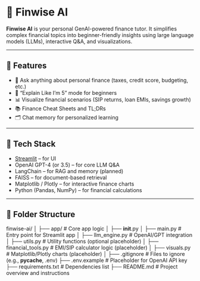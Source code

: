 # 🧠 Finwise AI

**Finwise AI** is your personal GenAI-powered finance tutor. It simplifies complex financial topics into beginner-friendly insights using large language models (LLMs), interactive Q&A, and visualizations.

---

## 🚀 Features

- 💬 Ask anything about personal finance (taxes, credit score, budgeting, etc.)
- 🧠 “Explain Like I’m 5” mode for beginners
- 📊 Visualize financial scenarios (SIP returns, loan EMIs, savings growth)
- 📚 Finance Cheat Sheets and TL;DRs
- 🗂️ Chat memory for personalized learning

---

## 🔧 Tech Stack

- [Streamlit](https://streamlit.io/) – for UI
- OpenAI GPT-4 (or 3.5) – for core LLM Q&A
- LangChain – for RAG and memory (planned)
- FAISS – for document-based retrieval
- Matplotlib / Plotly – for interactive finance charts
- Python (Pandas, NumPy) – for financial calculations

---

## 📁 Folder Structure

finwise-ai/
│
├── app/                     # Core app logic
│   ├── __init__.py
│   ├── main.py              # Entry point for Streamlit app
│   ├── llm_engine.py        # OpenAI/GPT integration
│   ├── utils.py             # Utility functions (optional placeholder)
│   ├── financial_tools.py   # EMI/SIP calculator logic (placeholder)
│   ├── visuals.py           # Matplotlib/Plotly charts (placeholder)
│
├── .gitignore               # Files to ignore (e.g., __pycache__, .env)
├── .env.example             # Placeholder for OpenAI API key
├── requirements.txt         # Dependencies list
├── README.md                # Project overview and instructions
